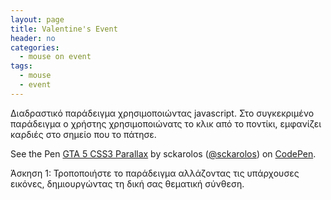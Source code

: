 ```yaml
---
layout: page
title: Valentine's Event
header: no
categories:
  - mouse on event
tags:
  - mouse
  - event
---
```


Διαδραστικό παράδειγμα χρησιμοποιώντας javascript. Στο συγκεκριμένο παράδειγμα ο χρήστης χρησιμοποιώνατς το κλικ από το ποντίκι, εμφανίζει καρδιές στο σημείο που το πάτησε.

<p data-height="350" data-theme-id="17517" data-slug-hash="yNmMLO" data-default-tab="result" data-user="sckarolos" class='codepen'>See the Pen <a href='http://codepen.io/sckarolos/pen/yNmMLO/'>GTA 5 CSS3 Parallax</a> by sckarolos (<a href='http://codepen.io/sckarolos'>@sckarolos</a>) on <a href='http://codepen.io'>CodePen</a>.</p>
<script async src="//codepen.io/internette/pen/dGaBoJ"></script>

Άσκηση 1: Τροποποιήστε το παράδειγμα αλλάζοντας τις υπάρχουσες εικόνες, δημιουργώντας τη δική σας θεματική σύνθεση.


